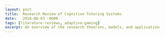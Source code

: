 ```yaml
---
layout: post
title:  Research Review of Cognitive Tutoring Systems
date:   2018-08-03 -0600
tags: [literature-reviews, adaptive-gaming]
excerpt: An overview of the research theories, models, and applications for Intelligent or Cognitive Tutors.
---
```

